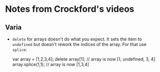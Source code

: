 # Notes from Crockford's videos

## Varia

+ `delete` for arrays doesn't do what you expect. It sets the item to `undefined` but doesn't rework the indices of the array. For that use `splice`:

    var array = [1,2,3,4];
    delete array[1];
    // array is now [1, undefined, 3, 4]
    array.splice(1,1);
    // array is now [1,3,4]
